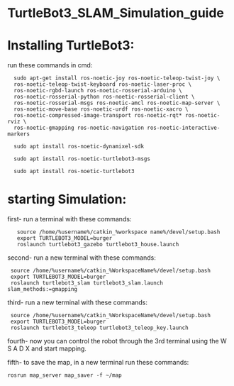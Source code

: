 # TurtleBot3_SLAM_Simulation_guide




# Installing TurtleBot3: 

run these commands in cmd: 

      sudo apt-get install ros-noetic-joy ros-noetic-teleop-twist-joy \
      ros-noetic-teleop-twist-keyboard ros-noetic-laser-proc \
      ros-noetic-rgbd-launch ros-noetic-rosserial-arduino \
      ros-noetic-rosserial-python ros-noetic-rosserial-client \
      ros-noetic-rosserial-msgs ros-noetic-amcl ros-noetic-map-server \
      ros-noetic-move-base ros-noetic-urdf ros-noetic-xacro \
      ros-noetic-compressed-image-transport ros-noetic-rqt* ros-noetic-rviz \
      ros-noetic-gmapping ros-noetic-navigation ros-noetic-interactive-markers

      sudo apt install ros-noetic-dynamixel-sdk
    
      sudo apt install ros-noetic-turtlebot3-msgs
    
      sudo apt install ros-noetic-turtlebot3


# starting Simulation: 
  
  
 first- run a terminal with these commands:  
  
       source /home/%username%/catkin_%workspace name%/devel/setup.bash
       export TURTLEBOT3_MODEL=burger
       roslaunch turtlebot3_gazebo turtlebot3_house.launch
        
 second- run a new terminal with these commands: 
 
     source /home/%username%/catkin_%WorkspaceName%/devel/setup.bash
     export TURTLEBOT3_MODEL=burger
     roslaunch turtlebot3_slam turtlebot3_slam.launch slam_methods:=gmapping
    
    
 third-  run a new terminal with these commands: 
 
     source /home/%username%/catkin_%WorkspaceName%/devel/setup.bash
     export TURTLEBOT3_MODEL=burger
     roslaunch turtlebot3_teleop turtlebot3_teleop_key.launch
  
 
 
 fourth- now you can control the robot through the 3rd terminal using the  W S A D X and start mapping.
 

 fifth- to save the map, in a new terminal run these commands: 

    rosrun map_server map_saver -f ~/map
    
    
    

